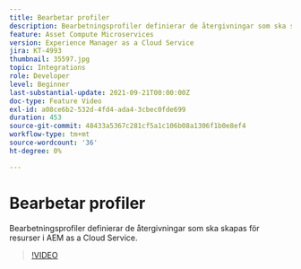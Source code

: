 ```yaml
---
title: Bearbetar profiler
description: Bearbetningsprofiler definierar de återgivningar som ska skapas för resurser i AEM as a Cloud Service.
feature: Asset Compute Microservices
version: Experience Manager as a Cloud Service
jira: KT-4993
thumbnail: 35597.jpg
topic: Integrations
role: Developer
level: Beginner
last-substantial-update: 2021-09-21T00:00:00Z
doc-type: Feature Video
exl-id: a08ce6b2-532d-4fd4-ada4-3cbec0fde699
duration: 453
source-git-commit: 48433a5367c281cf5a1c106b08a1306f1b0e8ef4
workflow-type: tm+mt
source-wordcount: '36'
ht-degree: 0%

---
```


# Bearbetar profiler

Bearbetningsprofiler definierar de återgivningar som ska skapas för resurser i AEM as a Cloud Service.

>[!VIDEO](https://video.tv.adobe.com/v/35597?quality=12&learn=on)
